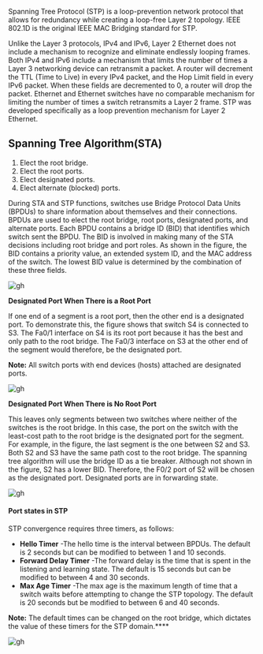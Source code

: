 Spanning Tree Protocol (STP) is a loop-prevention network protocol that allows for redundancy while creating a loop-free Layer 2 topology. IEEE 802.1D is the original IEEE MAC Bridging standard for STP.

Unlike the Layer 3 protocols, IPv4 and IPv6, Layer 2 Ethernet does not include a mechanism to recognize and eliminate endlessly looping frames. Both IPv4 and IPv6 include a mechanism that limits the number of times a Layer 3 networking device can retransmit a packet. A router will decrement the TTL (Time to Live) in every IPv4 packet, and the Hop Limit field in every IPv6 packet. When these fields are decremented to 0, a router will drop the packet. Ethernet and Ethernet switches have no comparable mechanism for limiting the number of times a switch retransmits a Layer 2 frame. STP was developed specifically as a loop prevention mechanism for Layer 2 Ethernet.

## Spanning Tree Algorithm(STA)

1. Elect the root bridge.
2. Elect the root ports.
3. Elect designated ports.
4. Elect alternate (blocked) ports.

During STA and STP functions, switches use Bridge Protocol Data Units (BPDUs) to share information about themselves and their connections. BPDUs are used to elect the root bridge, root ports, designated ports, and alternate ports. Each BPDU contains a bridge ID (BID) that identifies which switch sent the BPDU. The BID is involved in making many of the STA decisions including root bridge and port roles. As shown in the figure, the BID contains a priority value, an extended system ID, and the MAC address of the switch. The lowest BID value is determined by the combination of these three fields.

![gh](https://raw.githubusercontent.com/ndriannazriel04/Advanced-Network-Tech/main/obsidian/images17336287070006ep0jg.png)

**Designated Port When There is a Root Port**

If one end of a segment is a root port, then the other end is a designated port. To demonstrate this, the figure shows that switch S4 is connected to S3. The Fa0/1 interface on S4 is its root port because it has the best and only path to the root bridge. The Fa0/3 interface on S3 at the other end of the segment would therefore, be the designated port.

**Note:** All switch ports with end devices (hosts) attached are designated ports.

![gh](https://raw.githubusercontent.com/ndriannazriel04/Advanced-Network-Tech/main/obsidian/images1733628885000nbd5lb.png)


**Designated Port When There is No Root Port**

This leaves only segments between two switches where neither of the switches is the root bridge. In this case, the port on the switch with the least-cost path to the root bridge is the designated port for the segment. For example, in the figure, the last segment is the one between S2 and S3. Both S2 and S3 have the same path cost to the root bridge. The spanning tree algorithm will use the bridge ID as a tie breaker. Although not shown in the figure, S2 has a lower BID. Therefore, the F0/2 port of S2 will be chosen as the designated port. Designated ports are in forwarding state.

![gh](https://raw.githubusercontent.com/ndriannazriel04/Advanced-Network-Tech/main/obsidian/images1733628916000c57f9j.png)

#### Port states in STP
STP convergence requires three timers, as follows:

- **Hello Timer** -The hello time is the interval between BPDUs. The default is 2 seconds but can be modified to between 1 and 10 seconds.
- **Forward Delay Timer** -The forward delay is the time that is spent in the listening and learning state. The default is 15 seconds but can be modified to between 4 and 30 seconds.
- **Max Age Timer** -The max age is the maximum length of time that a switch waits before attempting to change the STP topology. The default is 20 seconds but be modified to between 6 and 40 seconds.

**Note:** The default times can be changed on the root bridge, which dictates the value of these timers for the STP domain.****

![gh](https://raw.githubusercontent.com/ndriannazriel04/Advanced-Network-Tech/main/obsidian/images1733628964000u65mie.png)
